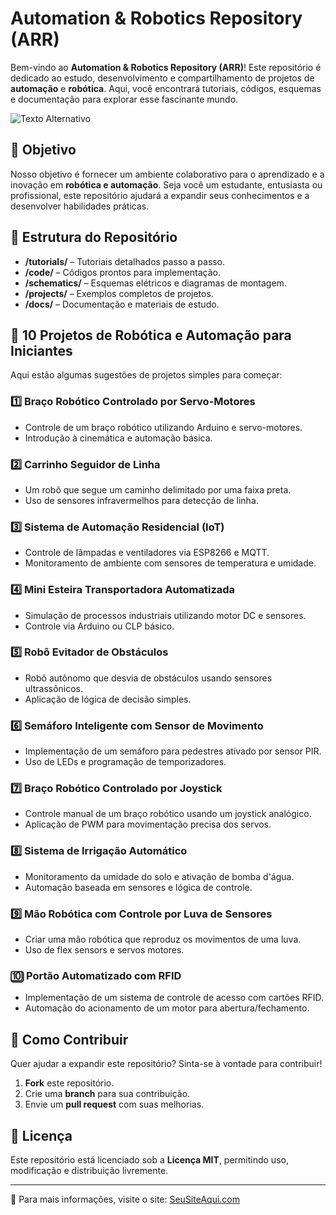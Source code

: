 # Automation & Robotics Repository (ARR)

Bem-vindo ao **Automation & Robotics Repository (ARR)**! Este repositório é dedicado ao estudo, desenvolvimento e compartilhamento de projetos de **automação** e **robótica**. Aqui, você encontrará tutoriais, códigos, esquemas e documentação para explorar esse fascinante mundo.

![Texto Alternativo](https://github.com/profamar/Automation-Robotics-Repository-ARR-/blob/main/hightech-robot-arms-automated-manufacturing-plant.jpg)


## 📌 Objetivo
Nosso objetivo é fornecer um ambiente colaborativo para o aprendizado e a inovação em **robótica e automação**. Seja você um estudante, entusiasta ou profissional, este repositório ajudará a expandir seus conhecimentos e a desenvolver habilidades práticas.

## 📂 Estrutura do Repositório

- **/tutorials/** – Tutoriais detalhados passo a passo.
- **/code/** – Códigos prontos para implementação.
- **/schematics/** – Esquemas elétricos e diagramas de montagem.
- **/projects/** – Exemplos completos de projetos.
- **/docs/** – Documentação e materiais de estudo.

## 🔧 10 Projetos de Robótica e Automação para Iniciantes

Aqui estão algumas sugestões de projetos simples para começar:

### 1️⃣ **Braço Robótico Controlado por Servo-Motores**
- Controle de um braço robótico utilizando Arduino e servo-motores.
- Introdução à cinemática e automação básica.

### 2️⃣ **Carrinho Seguidor de Linha**
- Um robô que segue um caminho delimitado por uma faixa preta.
- Uso de sensores infravermelhos para detecção de linha.

### 3️⃣ **Sistema de Automação Residencial (IoT)**
- Controle de lâmpadas e ventiladores via ESP8266 e MQTT.
- Monitoramento de ambiente com sensores de temperatura e umidade.

### 4️⃣ **Mini Esteira Transportadora Automatizada**
- Simulação de processos industriais utilizando motor DC e sensores.
- Controle via Arduino ou CLP básico.

### 5️⃣ **Robô Evitador de Obstáculos**
- Robô autônomo que desvia de obstáculos usando sensores ultrassônicos.
- Aplicação de lógica de decisão simples.

### 6️⃣ **Semáforo Inteligente com Sensor de Movimento**
- Implementação de um semáforo para pedestres ativado por sensor PIR.
- Uso de LEDs e programação de temporizadores.

### 7️⃣ **Braço Robótico Controlado por Joystick**
- Controle manual de um braço robótico usando um joystick analógico.
- Aplicação de PWM para movimentação precisa dos servos.

### 8️⃣ **Sistema de Irrigação Automático**
- Monitoramento da umidade do solo e ativação de bomba d'água.
- Automação baseada em sensores e lógica de controle.

### 9️⃣ **Mão Robótica com Controle por Luva de Sensores**
- Criar uma mão robótica que reproduz os movimentos de uma luva.
- Uso de flex sensors e servos motores.

### 🔟 **Portão Automatizado com RFID**
- Implementação de um sistema de controle de acesso com cartões RFID.
- Automação do acionamento de um motor para abertura/fechamento.

## 🚀 Como Contribuir

Quer ajudar a expandir este repositório? Sinta-se à vontade para contribuir!

1. **Fork** este repositório.
2. Crie uma **branch** para sua contribuição.
3. Envie um **pull request** com suas melhorias.

## 📜 Licença

Este repositório está licenciado sob a **Licença MIT**, permitindo uso, modificação e distribuição livremente.

---

🔗 Para mais informações, visite o site: [SeuSiteAqui.com](#)
